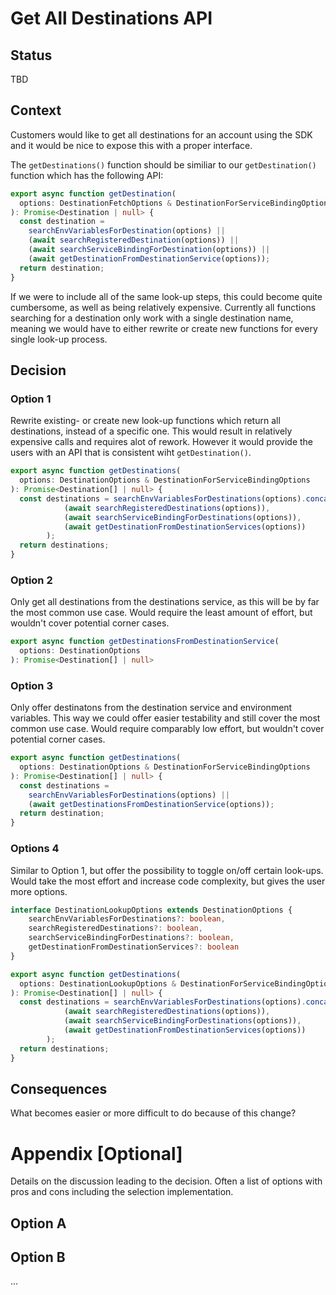 # Get All Destinations API

## Status

TBD

## Context

Customers would like to get all destinations for an account using the SDK and it would be nice to expose this with a proper interface. 

The `getDestinations()` function should be similiar to our `getDestination()` function which has the following API:

```ts
export async function getDestination(
  options: DestinationFetchOptions & DestinationForServiceBindingOptions
): Promise<Destination | null> {
  const destination =
    searchEnvVariablesForDestination(options) ||
    (await searchRegisteredDestination(options)) ||
    (await searchServiceBindingForDestination(options)) ||
    (await getDestinationFromDestinationService(options));
  return destination;
}
```

If we were to include all of the same look-up steps, this could become quite cumbersome, as well as being relatively expensive.
Currently all functions searching for a destination only work with a single destination name, meaning we would have to either rewrite or create new functions for every single look-up process.

## Decision


### Option 1

Rewrite existing- or create new look-up functions which return all destinations, instead of a specific one.
This would result in relatively expensive calls and requires alot of rework.
However it would provide the users with an API that is consistent wiht `getDestination()`.

```ts
export async function getDestinations(
  options: DestinationOptions & DestinationForServiceBindingOptions
): Promise<Destination[] | null> {
  const destinations = searchEnvVariablesForDestinations(options).concat(
            (await searchRegisteredDestinations(options)),
            (await searchServiceBindingForDestinations(options)),
            (await getDestinationFromDestinationServices(options))
        );
  return destinations;
}
```

### Option 2

Only get all destinations from the destinations service, as this will be by far the most common use case.
Would require the least amount of effort, but wouldn't cover potential corner cases.

```ts
export async function getDestinationsFromDestinationService(
  options: DestinationOptions
): Promise<Destination[] | null>
```

### Option 3

Only offer destinatons from the destination service and environment variables.
This way we could offer easier testability and still cover the most common use case.
Would require comparably low effort, but wouldn't cover potential corner cases.

```ts
export async function getDestinations(
  options: DestinationOptions & DestinationForServiceBindingOptions
): Promise<Destination[] | null> {
  const destinations =
    searchEnvVariablesForDestinations(options) ||
    (await getDestinationsFromDestinationService(options));
  return destination;
}
```

### Options 4

Similar to Option 1, but offer the possibility to toggle on/off certain look-ups.
Would take the most effort and increase code complexity, but gives the user more options. 

```ts
interface DestinationLookupOptions extends DestinationOptions {
    searchEnvVariablesForDestinations?: boolean,
    searchRegisteredDestinations?: boolean,
    searchServiceBindingForDestinations?: boolean,
    getDestinationFromDestinationServices?: boolean
}

export async function getDestinations(
  options: DestinationLookupOptions & DestinationForServiceBindingOptions
): Promise<Destination[] | null> {
  const destinations = searchEnvVariablesForDestinations(options).concat(
            (await searchRegisteredDestinations(options)),
            (await searchServiceBindingForDestinations(options)),
            (await getDestinationFromDestinationServices(options))
        );
  return destinations;
}
```

## Consequences

What becomes easier or more difficult to do because of this change?

# Appendix [Optional]

Details on the discussion leading to the decision.
Often a list of options with pros and cons including the selection implementation.

## Option A

## Option B

...